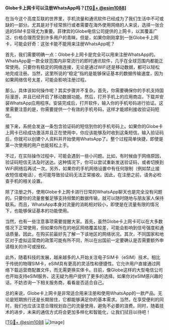 **Globe卡上网卡可以注册WhatsApp吗？[[TG💪+ @esim1088](https://t.me/s/esim1088)]**

在当今这个高度互联的世界里，手机流量和通讯软件已经成为了我们生活中不可或缺的一部分。尤其是对于经常旅行或者需要在海外使用网络的人来说，选择一张合适的SIM卡显得尤为重要。菲律宾的Globe电信公司提供的上网卡，以其覆盖广泛、价格合理而受到许多用户的青睐。但是，如果你刚刚拿到一张Globe卡上网卡，可能会好奇：这张卡能不能用来注册WhatsApp呢？

首先，我们需要明确一点：Globe卡上网卡是完全可以用来注册WhatsApp的。WhatsApp是一款全球范围内非常流行的即时通讯软件，几乎在全球范围内都能正常使用。只要你有稳定的网络连接，无论是通过WiFi还是移动数据，都可以轻松地完成注册。当然，这里所说的“稳定”指的是能够保证基本的数据传输速度，因为如果网络信号太差，可能会影响注册过程。

那么，具体该如何操作呢？其实步骤并不复杂。首先，你需要确保你的手机支持国际漫游，并且已经开启了移动数据功能。然后，打开手机上的应用商店，下载并安装WhatsApp应用程序。安装完成后，打开软件，输入你的手机号码进行验证。这里需要注意的是，你需要提供一个有效的手机号码，这样才能顺利接收验证码短信。

接下来，系统会发送一条包含验证码的短信到你的手机号码上。如果你的Globe卡上网卡已经成功激活并且正在使用中，你应该能够及时收到这条短信。输入验证码后，你就可以创建个人资料并开始使用WhatsApp了。整个过程简单快捷，即使是第一次使用的用户也能轻松上手。

不过，在实际操作过程中，可能会遇到一些小问题。比如，有时候由于网络原因，验证码短信无法及时送达。这种情况下，你可以尝试重新发送验证码，或者切换到WiFi网络后再试一次。另外，如果你的手机网络设置中有任何限制（例如禁止接收短信或电话），也可能导致验证码无法正常接收。因此，在注册之前，请务必检查手机的相关设置。

除了注册之外，使用Globe卡上网卡进行日常的WhatsApp聊天也是完全没有问题的。只要你的流量套餐足够支持频繁的数据传输，就可以随时随地与朋友家人保持联系。而且，WhatsApp本身对流量的消耗相对较小，即使是在流量有限的情况下，也能够保证基本的功能使用。

当然，也有一些注意事项需要提醒大家。首先，虽然Globe卡上网卡可以在大多数情况下正常使用，但如果你所在的地区网络覆盖较差，可能会影响到信号强度和通话质量。因此，在购买前最好先了解一下该地区的网络状况。其次，不同国家和地区对于虚拟运营商的政策可能有所不同，所以在出国前一定要确认是否需要额外申请相关的许可或授权。

此外，随着科技的发展，越来越多的人开始关注电子SIM卡（eSIM）技术。相比于传统的物理SIM卡，eSIM具有更高的灵活性和便捷性。它允许用户直接通过网络下载运营商配置文件，而无需更换实体卡。目前，像Globe这样的大型电信公司也开始支持eSIM服务，这无疑为用户提供了更多的选择。如果你对eSIM感兴趣的话，不妨咨询一下相关服务商，看看是否适合自己。

总的来说，Globe卡上网卡是非常适合用来注册和使用WhatsApp的一款产品。无论是短期旅行还是长期居住，它都能够满足你的基本需求。当然，在享受便利的同时，我们也应该注意合理规划自己的流量使用，避免不必要的浪费。同时，随着技术的进步，未来的通信方式将会更加多样化和智能化，让我们拭目以待吧！

[[TG💪+ @esim1088](https://t.me/s/esim1088) ![Image](https://i.postimg.cc/4NQfJmqS/Snipaste-2025-05-13-00-14-12.png)]